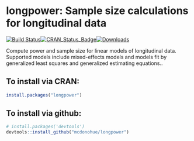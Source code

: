 # longpower: Sample size calculations for longitudinal data

[![Build Status](https://travis-ci.org/mcdonohue/longpower.svg?branch=master)](https://travis-ci.org/https://travis-ci.org/mcdonohue/longpower.svg?branch=master)[![CRAN\_Status\_Badge](http://www.r-pkg.org/badges/version/longpower?color=blue)](http://cran.r-project.org/package=longpower)[![Downloads](http://cranlogs.r-pkg.org/badges/longpower?color=blue)](http://cran.rstudio.com/package=longpower)

Compute power and sample size for linear models of longitudinal data. Supported models include mixed-effects models and models fit by generalized least squares and generalized estimating equations..

## To install via CRAN:

```r
install.packages("longpower")
```

## To install via github:

```r
# install.packages('devtools')
devtools::install_github("mcdonohue/longpower")
```
